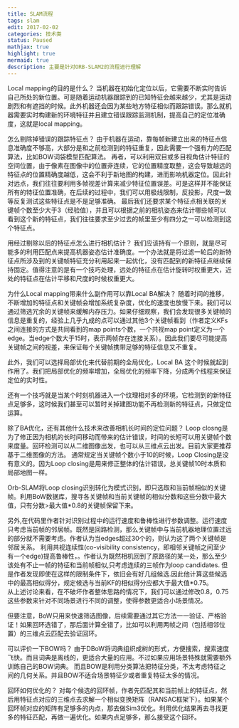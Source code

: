 ```yaml
---
title: SLAM流程
tags: slam
edit: 2017-02-02
categories: 技术类
status: Paused
mathjax: true
highlight: true
mermaid: true
description: 主要是针对ORB-SLAM2的流程进行理解
---
```

Local mapping的目的是什么？
当机器在初始化定位以后，它需要不断实时告诉自己所处的新位置。可是随着运动机器跟踪到的已知特征会越来越少，尤其是运动剧烈和有遮挡的时候。此外机器还会因为某些地方特征相似而跟踪错误。那么就机器需要实时构建新的环境特征并且建立错误跟踪监测机制，提高自己的定位准确度，这就是local mapping。

怎么剔除掉错误的跟踪特征点？
由于机器在运动，靠每帧新建立出来的特征点信息准确度不够高，大部分是和之前检测到的特征重复，因此需要一个强有力的匹配算法，比如BOW词袋模型匹配算法。
再者，可以利用双目或多目视角估计特征的空间位置，由于像素在图像中的位置非连续，它的位置精度取整，这会导致越远的特征点的位置精确度越低，这会不利于新地图的构建，进而影响机器定位。因此针对远点，我们往往要利用多帧视差计算来减少特征位置误差。可是这样并不能保证所有的特征位置准确，在后续的过程中，我们可以用极线限制，反投影，尺度一致等反复测试这些特征点是不是足够准确。
最后我们还要求某个特征点相关联的关键帧个数至少大于3（经验值），并且可以根据之前的相机姿态来估计哪些帧可以看到这个新的特征点，我们往往要求至少过去的帧里至少有四分之一可以检测到这个特征点。

用经过剔除以后的特征点怎么进行相机估计？
我们应该持有一个原则，就是尽可能多的利用匹配点来提高机器姿态估计准确度。一个办法就是将过滤一轮后的新特征点所涉及到的关键帧特征充分利用起来一起优化，没有匹配到的新特征点继续保持固定。值得注意的是有一个技巧处理，远处的特征点在估计旋转时权重更大，近处的特征点在估计平移和尺度的时候权重更大。

为什么Local mapping带来什么副作用可以靠Local BA解决？
随着时间的推移，不断增加的特征点和关键帧会增加系统复杂度，优化的速度也放慢下来。我们可以通过筛选冗余的关键帧来缓解内存压力。如果仔细观察，我们会发现很多关键帧的信息是重复的，经验上几乎九成的点可以通过其他3个关键帧看到（作者定义KFs之间连接的方式是共同看到的map points个数，一个共视map point定义为一个edge。当edge个数大于15时，表示两帧存在连接关系）。因此我们要尽可能提高关键帧之间的视差，来保证每个关键帧携带足够的特征信息又不重复。

此外，我们可以选择局部优化来代替前期的全局优化，Local BA 这个时候就起到作用了。我们把局部优化的频率增加，全局优化的频率下降，分成两个线程来保证定位的实时性。

还有一个技巧就是当某个时刻机器进入一个纹理相对多的环境，它检测到的新特征点足够多，这时候我们甚至可以暂时关掉建图功能不再检测新的特征点，只做定位运算。

除了BA优化，还有其他什么技术来改善相机长时间的定位问题？
 Loop closng是为了修正因为相机的长时间移动而带来的估计错误，时间的长短可以用关键帧个数来度量。回环检测可以从二维图像出发，也可以从三维点云出发。目前大家更推荐基于二维图像的方法。
通常规定当关键帧个数小于10的时候，Loop Closing是没有意义的。因为Loop closing是用来修正整体的估计错误，总关键帧10时本质和局部地图一样。

Orb-SLAM将Loop closing识别转化为模式识别，即只选取和当前帧相似的关键帧。利用BoW数据库，搜寻各关键帧和当前关键帧的相似分数和这些分数中最大值，只有分数>最大值*0.8的关键帧保留下来。

另外,在代码里作者针对识别过程中的运行速度和鲁棒性进行参数调整。运行速度只考虑当前帧的邻居帧。既然是回路检测，那么关键帧中与当前机器地理位置过远的部分就不需要考虑。作者认为当edges超过30个的，则认为这了两个关键帧是邻居关系。
 利用共视连续性(co-visibility consistency，即相邻关键帧之间至少有一个edge)提高鲁棒性，。作者认为既然相机回到了原路径的某一处，那么至少该处有不止一帧的特征和当前帧相似,只考虑连续的三帧作为loop candidates. 但是作者发现即使在这样的限制条件下，依旧会有好几组候选.因此他计算这些候选中的最高相似得分，规定候选与当前KF的相似得分应都大于最大值*0.75。   
从上述讨论来看，在不破坏作者整体思路的情况下，我们可以通过修改0.8，0.75这些参数来针对不同场景进行不同的调整，使得参数更适合小场景情况。

但要注意，BoW只用来快速筛选图像，后续需要通过其它方法一一验证、严格验证！如果回环选错了，那后面计算全错了，比如可以利用两帧之间（包括相邻位置）的三维点云匹配去验证回环。

可以评价一下BOW吗？
由于DBoW将词典组织成树的形式，方便搜索，搜索速度飞快。而且词典是离线的，更适合大量的应用。不过如果应用场景特殊就需要额外训练自己的BOW词典。  而且BOW是利用分类算法把特征分类，不太考虑特征之间的几何关系。并且BOW不适合场景特征少或者重复特征太多的情况。

回环如何优化的？
对每个候选的回环帧，作者先匹配其和当前帧上的特征点，然后用特征点对应的三维点去求解一个相似变换矩阵（RANSAC框架下）。如果某个回环帧对应的矩阵有足够多的内点，那去做Sim3优化。利用优化结果再去寻找更多的特征匹配，再做一遍优化。如果内点足够多，那么接受这个回环。

